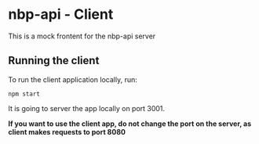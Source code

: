 # nbp-api - Client

This is a mock frontent for the nbp-api server

## Running the client

To run the client application locally, run:

```
npm start
```

It is going to server the app locally on port 3001.

**If you want to use the client app, do not change the port on the server, as client makes requests to port 8080**
